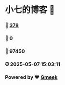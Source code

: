 # 小七的博客 :link:  
### :page_facing_up: [378](/tag.html) 
### :speech_balloon: 0 
### :hibiscus: 97450 
### :alarm_clock: 2025-05-07 15:03:11 
### Powered by :heart: [Gmeek](https://github.com/Meekdai/Gmeek)

